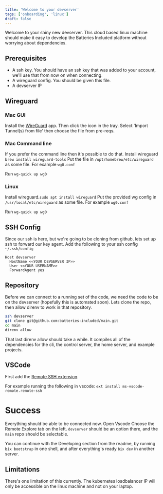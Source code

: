 ```yaml
---
title: 'Welcome to your devserver'
tags: ['onboarding', 'linux']
draft: false
---
```


Welcome to your shiny new devserver. This cloud based linux machine should make
it easy to develop the Batteries Included platform without worrying about
dependencies.

## Prerequisites

- A ssh key. You should have an ssh key that was added to your account, we'll
  use that from now on when connecting.
- A wireguard config. You should be given this file.
- A devserver IP

## Wireguard

### Mac GUI

Install the [WireGuard](https://apps.apple.com/us/app/wireguard/id1451685025)
app. Then click the icon in the tray. Select 'Import Tunnel(s) from file' then
choose the file from pre-reqs.

### Mac Command line

If you prefer the command line then it's possible to do that. Install wireguard
`brew install wireguard-tools` Put the file in `/opt/homebrew/etc/wireguard` as
some file. For example `wg0.conf`

Run `wg-quick up wg0`

### Linux

Install wireguard.`sudo apt install wireguard` Put the provided wg config in
`/usr/local/etc/wireguard` as some file. For example `wg0.conf`

Run `wg-quick up wg0`

## SSH Config

Since our ssh is here, but we're going to be cloning from github, lets set up
ssh to forward our key agent. Add the following to your ssh config
`~/.ssh/config`

```
Host devserver
  HostName <<YOUR DEVSERVER IP>>
  User <<YOUR USERNAME>>
  ForwardAgent yes
```

## Repository

Before we can connect to a running set of the code, we need the code to be on
the devserver (hopefully this is automated soon). Lets clone the repo, then
allow direnv to work in that repository.

```sh
ssh devserver
git clone git@github.com:batteries-included/main.git
cd main
direnv allow
```

That last direnv allow should take a while. It compiles all of the dependencies
for the cli, the control server, the home server, and example projects.

## VSCode

First add the
[Remote SSH extension](https://marketplace.visualstudio.com/items?itemName=ms-vscode-remote.remote-ssh)

For example running the following in vscode:
`ext install ms-vscode-remote.remote-ssh`

# Success

Everything should be able to be connected now. Open Vscode Choose the Remote
Explore tab on the left. `devserver` should be an option there, and the `main`
repo should be selectable.

You can continue with the Developing section from the readme, by running
`bix bootstrap` in one shell, and after everything's ready `bix dev` in another
server.

## Limitations

There's one limitation of this currently. The kubernetes loadbalancer IP will
only be accessible on the linux machine and not on your laptop.
